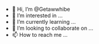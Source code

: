 - 👋 Hi, I’m @Getawwhibe
- 👀 I’m interested in ...
- 🌱 I’m currently learning ...
- 💞️ I’m looking to collaborate on ...
- 📫 How to reach me ...

<!---
Getawwhibe/Getawwhibe is a ✨ special ✨ repository because its `README.md` (this file) appears on your GitHub profile.
You can click the Preview link to take a look at your changes.
--->
